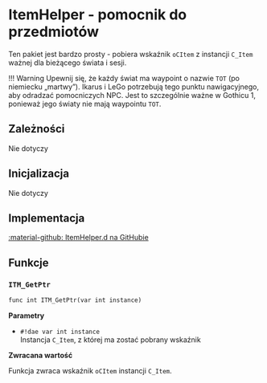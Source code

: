 # ItemHelper - pomocnik do przedmiotów
Ten pakiet jest bardzo prosty - pobiera wskaźnik `oCItem` z instancji `C_Item` ważnej dla bieżącego świata i sesji.

!!! Warning
    Upewnij się, że każdy świat ma waypoint o nazwie `TOT` (po niemiecku „martwy”). Ikarus i LeGo potrzebują tego punktu nawigacyjnego, aby odradzać pomocniczych NPC.
    Jest to szczególnie ważne w Gothicu 1, ponieważ jego światy nie mają waypointu `TOT`.

## Zależności
Nie dotyczy

## Inicjalizacja
Nie dotyczy

## Implementacja
[:material-github: ItemHelper.d na GitHubie](https://github.com/Lehona/LeGo/blob/dev/ItemHelper.d)

## Funkcje

### `ITM_GetPtr`
```dae
func int ITM_GetPtr(var int instance)
```
**Parametry**

- `#!dae var int instance`  
    Instancja `C_Item`, z której ma zostać pobrany wskaźnik

**Zwracana wartość**

Funkcja zwraca wskaźnik `oCItem` instancji `C_Item`.

